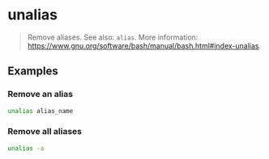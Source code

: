 # unalias

> Remove aliases. See also: `alias`. More information: <https://www.gnu.org/software/bash/manual/bash.html#index-unalias>.

## Examples

### Remove an alias

```bash
unalias alias_name
```

### Remove all aliases

```bash
unalias -a
```
